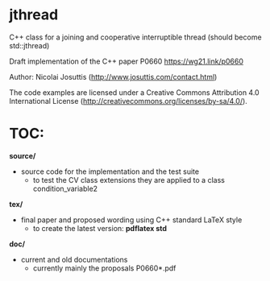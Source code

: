 # jthread
C++ class for a joining and cooperative interruptible thread (should become std::jthread) 

Draft implementation of the C++ paper P0660
  https://wg21.link/p0660

Author:  Nicolai Josuttis (http://www.josuttis.com/contact.html)

The code examples are licensed under a Creative Commons Attribution 4.0 International License 
(http://creativecommons.org/licenses/by-sa/4.0/).

TOC:
====

<b>source/</b>
- source code for the implementation
  and the test suite
  - to test the CV class extensions they are applied to a class condition_variable2

<b>tex/</b>
- final paper and proposed wording using C++ standard LaTeX style
  - to create the latest version:  <b>pdflatex std</b> 

<b>doc/</b>
- current and old documentations
  - currently mainly the proposals P0660*.pdf

